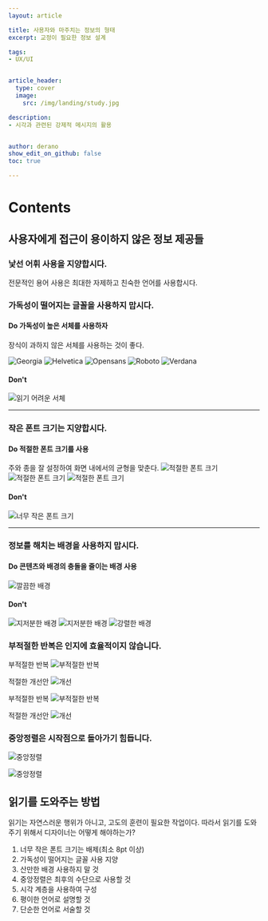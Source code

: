 ```yaml
---
layout: article

title: 사용자와 마주치는 정보의 형태
excerpt: 교정이 필요한 정보 설계

tags: 
- UX/UI


article_header:
  type: cover
  image:
    src: /img/landing/study.jpg

description: 
- 시각과 관련된 강제적 메시지의 활용


author: derano
show_edit_on_github: false
toc: true

--- 
```

# Contents

## 사용자에게 접근이 용이하지 않은 정보 제공들

### 낯선 어휘 사용을 지양합시다.
전문적인 용어 사용은 최대한 자제하고 친숙한 언어를 사용합시다.


### 가독성이 떨어지는 글꼴을 사용하지 맙시다.
#### Do 가독성이 높은 서체를 사용하자
장식이 과하지 않은 서체를 사용하는 것이 좋다.

![Georgia](/img/038/01_01.png "Georgia")
![Helvetica](/img/038/01_02.jpg "Helvetica")
![Opensans](/img/038/01_03.png "Opensans")
![Roboto](/img/038/01_04.png "Roboto")
![Verdana](/img/038/01_05.png "Verdana")

#### Don't
![읽기 어려운 서체](/img/038/01_06.jpg "읽기 어려운 서체")

-----

### 작은 폰트 크기는 지양합시다.

#### Do 적절한 폰트 크기를 사용
주와 종을 잘 설정하여 화면 내에서의 균형을 맞춘다.
![적절한 폰트 크기](/img/038/02_01.jpg "적절한 폰트 크기")
![적절한 폰트 크기](/img/038/02_02.jpg "적절한 폰트 크기")
![적절한 폰트 크기](/img/038/02_03.jpg "적절한 폰트 크기")

#### Don't
![너무 작은 폰트 크기](/img/038/02_04.jpg "너무 작은 폰트 크기")

----

### 정보를 해치는 배경을 사용하지 맙시다.

#### Do 콘텐츠와 배경의 충돌을 줄이는 배경 사용
![깔끔한 배경](/img/038/03_01.jpg "깔끔한 배경")

#### Don't
![지저분한 배경](/img/038/03_02.jpg "지저분한 배경")
![지저분한 배경](/img/038/03_03.jpg "지저분한 배경")
![강렬한 배경](/img/038/03_04.jpg "강렬한 배경")

### 부적절한 반복은 인지에 효율적이지 않습니다.
부적절한 반복
![부적절한 반복](/img/038/06_02.jpg "부적절한 반복")  

적절한 개선안
![개선](/img/038/06_03.jpg "개선")

부적절한 반복
![부적절한 반복](/img/038/06_04.jpg "부적절한 반복")  

적절한 개선안
![개선](/img/038/06_05.jpg "개선")  


### 중앙정렬은 시작점으로 돌아가기 힘듭니다.
![중앙정렬](/img/038/07_01.jpg "중앙정렬")  

![중앙정렬](/img/038/07_02.jpg "중앙정렬") 

## 읽기를 도와주는 방법
읽기는 자연스러운 행위가 아니고, 고도의 훈련이 필요한 작업이다. 따라서 읽기를 도와주기 위해서 디자이너는 어떻게 해야하는가?  

1. 너무 작은 폰트 크기는 배제(최소 8pt 이상)
2. 가독성이 떨어지는 글꼴 사용 지양
3. 산만한 배경 사용하지 말 것
4. 중앙정렬은 최후의 수단으로 사용할 것
5. 시각 계층을 사용하여 구성
6. 평이한 언어로 설명할 것
7. 단순한 언어로 서술할 것
